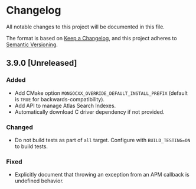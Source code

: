 # Changelog

All notable changes to this project will be documented in this file.

The format is based on [Keep a Changelog](https://keepachangelog.com/en/1.1.0/),
and this project adheres to [Semantic Versioning](https://semver.org/spec/v2.0.0.html).

## 3.9.0 [Unreleased]

### Added

- Add CMake option `MONGOCXX_OVERRIDE_DEFAULT_INSTALL_PREFIX` (default is `TRUE`
  for backwards-compatibility).
- Add API to manage Atlas Search Indexes.
- Automatically download C driver dependency if not provided.

### Changed
- Do not build tests as part of `all` target. Configure with `BUILD_TESTING=ON` to build tests.

### Fixed
- Explicitly document that throwing an exception from an APM callback is undefined behavior.
